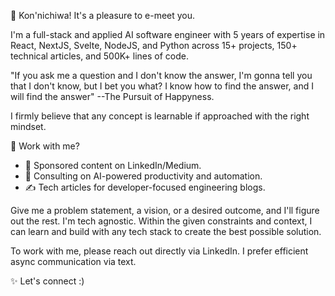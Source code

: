 👋 Kon'nichiwa! It's a pleasure to e-meet you. 

I'm a full-stack and applied AI software engineer with 5 years of expertise in React, NextJS, Svelte, NodeJS, and Python across 15+ projects, 150+ technical articles, and 500K+ lines of code. 

"If you ask me a question and I don't know the answer, I'm gonna tell you that I don't know, but I bet you what? I know how to find the answer, and I will find the answer"
\--The Pursuit of Happyness. 

I firmly believe that any concept is learnable if approached with the right mindset. 

🚀 Work with me? 
- 🔗 Sponsored content on LinkedIn/Medium. 
- 🤖 Consulting on AI-powered productivity and automation. 
- ✍️ Tech articles for developer-focused engineering blogs. 

Give me a problem statement, a vision, or a desired outcome, and I'll figure out the rest. I'm tech agnostic. Within the given constraints and context, I can learn and build with any tech stack to create the best possible solution. 

To work with me, please reach out directly via LinkedIn. I prefer efficient async communication via text. 

✨ Let's connect :)

